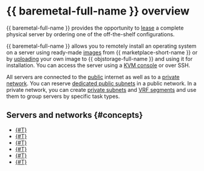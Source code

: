 # {{ baremetal-full-name }} overview

{{ baremetal-full-name }} provides the opportunity to [lease](../operations/servers/server-lease.md) a complete physical server by ordering one of the off-the-shelf configurations.

{{ baremetal-full-name }} allows you to remotely install an operating system on a server using ready-made [images](./images.md) from {{ marketplace-short-name }} or by [uploading](../operations/image-upload.md) your own image to {{ objstorage-full-name }} and using it for installation. You can access the server using a [KVM console](../operations/servers/server-kvm.md) or over SSH.

All servers are connected to the [public](./network.md#public-network) internet as well as to a [private network](./network.md#private-network). You can reserve [dedicated public subnets](./network.md#public-subnet) in a public network. In a private network, you can create [private subnets](./network.md#private-subnet) and [VRF segments](./network.md#vrf-segment) and use them to group servers by specific task types.

## Servers and networks {#concepts}

* [{#T}](./servers.md)
* [{#T}](./server-configurations.md)
* [{#T}](./smart-disk-analysis.md)
* [{#T}](./network.md)
* [{#T}](./dhcp.md)
* [{#T}](./network-restrictions.md)